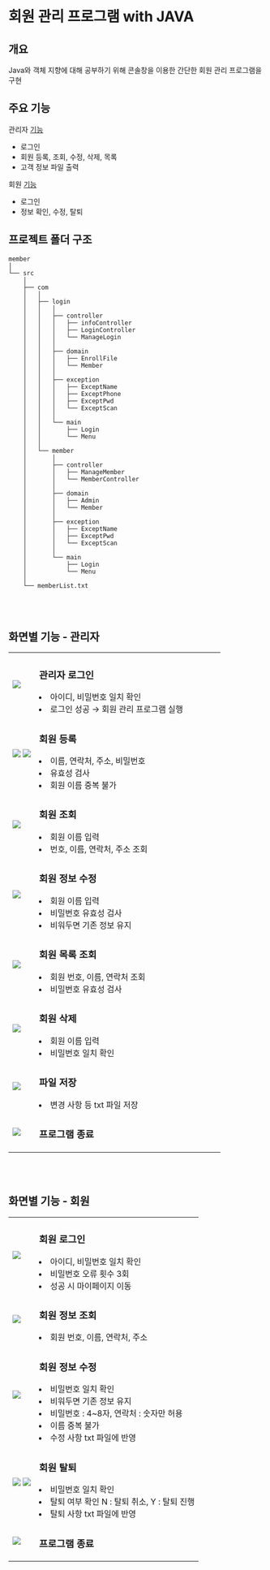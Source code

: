 # 회원 관리 프로그램 with JAVA


## 개요
Java와 객체 지향에 대해 공부하기 위해 콘솔창을 이용한 간단한 회원 관리 프로그램을 구현


## 주요 기능
관리자 [기능](#화면별-기능---관리자)
- 로그인
- 회원 등록, 조회, 수정, 삭제, 목록
- 고객 정보 파일 출력

회원 [기능](#화면별-기능---회원)
- 로그인
- 정보 확인, 수정, 탈퇴


## 프로젝트 폴더 구조
```
member
│
└── src
    │
    ├── com
    │   │
    │   ├── login
    │   │   │
    │   │   ├── controller
    │   │   │   ├── infoController
    │   │   │   ├── LoginController
    │   │   │   └── ManageLogin
    │   │   │
    │   │   ├── domain
    │   │   │   ├── EnrollFile
    │   │   │   └── Member
    │   │   │
    │   │   ├── exception
    │   │   │   ├── ExceptName
    │   │   │   ├── ExceptPhone
    │   │   │   ├── ExceptPwd
    │   │   │   └── ExceptScan
    │   │   │
    │   │   └── main
    │   │       ├── Login
    │   │       └── Menu
    │   │
    │   └── member
    │       │
    │       ├── controller
    │       │   ├── ManageMember
    │       │   └── MemberController
    │       │
    │       ├── domain
    │       │   ├── Admin
    │       │   └── Member
    │       │
    │       ├── exception
    │       │   ├── ExceptName
    │       │   ├── ExceptPwd
    │       │   └── ExceptScan
    │       │
    │       └── main
    │           ├── Login
    │           └── Menu
    │
    └── memberList.txt
```

<br><br>
## 화면별 기능 - 관리자

<table>
 <tr>
  <td><img src="https://github.com/gwidding/Java/assets/135992700/a4c19705-d9fd-4022-a863-c8c268dd83b7"></td>
  <td width="350px">
   <h3> 관리자 로그인 </h3>
    <li> 아이디, 비밀번호 일치 확인
    <li> 로그인 성공 → 회원 관리 프로그램 실행
  </td>
 </tr>

  <tr>
    <td><img src="https://github.com/gwidding/Java/assets/135992700/966e9169-d76c-4b1b-8e86-e3f5fa25b38f">
        <img src="https://github.com/gwidding/Java/assets/135992700/0cc75ced-d990-40db-b726-51773095cfbc">
    </td>
    <td>
      <h3> 회원 등록 </h3>
      <li> 이름, 연락처, 주소, 비밀번호
      <li> 유효성 검사
      <li> 회원 이름 중복 불가
    </td>
  </tr>

  <tr>
    <td><img src="https://github.com/gwidding/Java/assets/135992700/01f31c61-f5c8-4e24-85dc-bf9f26de689e"></td>
   <td>
      <h3> 회원 조회 </h3>
      <li> 회원 이름 입력
      <li> 번호, 이름, 연락처, 주소 조회
    </td>
  </tr>

  <tr>
   <td><img src="https://github.com/gwidding/Java/assets/135992700/7aeab696-e699-4c96-a9cb-0ea490631b50"></td>
   <td>
    <h3> 회원 정보 수정 </h3>
       <li> 회원 이름 입력
       <li> 비밀번호 유효성 검사
       <li> 비워두면 기존 정보 유지
   </td>
  </tr>

  <tr>
   <td><img src="https://github.com/gwidding/Java/assets/135992700/88ad2029-2870-4b11-8440-b82db04a80f9"></td>
   <td>
    <h3> 회원 목록 조회 </h3>
       <li> 회원 번호, 이름, 연락처 조회
       <li> 비밀번호 유효성 검사
   </td>
  </tr>

<tr>
 <td><img src="https://github.com/gwidding/Java/assets/135992700/edce3895-6117-4047-bf6a-7216030cf160"></td>
  <td>
    <h3> 회원 삭제 </h3>
       <li> 회원 이름 입력
        <li> 비밀번호 일치 확인
   </td>
</tr>

<tr>
 <td><img src="https://github.com/gwidding/Java/assets/135992700/5824f0e2-a3dc-4590-afe8-bfce4c123849"></td>
 <td>
    <h3> 파일 저장 </h3>
       <li> 변경 사항 등 txt 파일 저장
   </td>
</tr>

<tr>
 <td><img src="https://github.com/gwidding/Java/assets/135992700/cdd472e3-da1c-4e8c-8cbf-1b91ccb3eb7e"></td>
 <td>
  <h3> 프로그램 종료 </h3>
 </td>
</tr>  
</table>
<br><br>

## 화면별 기능 - 회원
<table>
 <tr>
  <td><img src="https://github.com/gwidding/Java/assets/135992700/ec9e29ba-de82-4150-b71c-d03d7b6cf02e"></td>
  <td>
   <h3> 회원 로그인 </h3>
   <li> 아이디, 비밀번호 일치 확인</li>
   <li> 비밀번호 오류 횟수 3회</li>
   <li> 성공 시 마이페이지 이동</li>
  </td>
 </tr>

 <tr>
  <td><img src="https://github.com/gwidding/Java/assets/135992700/86a0f6fe-6540-40b4-9b67-60c7875ed56b"></td>
  <td>
   <h3> 회원 정보 조회 </h3>
   <li> 회원 번호, 이름, 연락처, 주소</li>
  </td>
 </tr>

 <tr>
  <td><img src="https://github.com/gwidding/Java/assets/135992700/cb63cddb-656e-4cae-89ae-ee20a14d98d4"></td>
  <td>
    <h3> 회원 정보 수정 </h3>
    <li> 비밀번호 일치 확인</li>
   <li> 비워두면 기존 정보 유지</li>
   <li> 비밀번호 : 4~8자, 연락처 : 숫자만 허용</li>
   <li> 이름 중복 불가</li>
   <li> 수정 사항 txt 파일에 반영</li>
  </td>
  
 </tr>
  <td><img src="https://github.com/gwidding/Java/assets/135992700/8ea7e490-e687-4ba1-b148-3084159ab417">
      <img src="https://github.com/gwidding/Java/assets/135992700/a3e817bd-c431-43ec-a1f0-1963a4cdc88d">
  </td>
  <td>
   <h3> 회원 탈퇴</h3>
   <li> 비밀번호 일치 확인</li>
   <li> 탈퇴 여부 확인 N : 탈퇴 취소, Y : 탈퇴 진행</li>
   <li> 탈퇴 사항 txt 파일에 반영</li>
  </td>
  
 <tr>
  <td><img src="https://github.com/gwidding/Java/assets/135992700/d493ac0e-14f6-400d-a6ef-60106fdf3c48"></td>
  <td>
   <h3> 프로그램 종료 </h3>
  </td>
 </tr>
</table>
